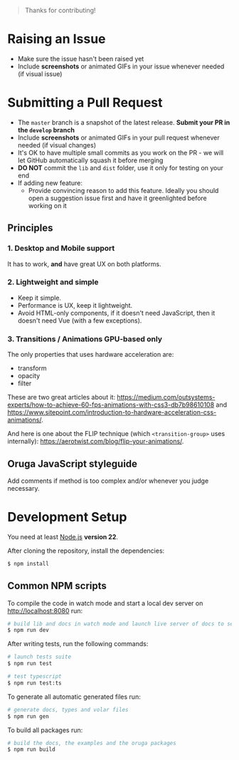> Thanks for contributing!

# Raising an Issue

- Make sure the issue hasn't been raised yet
- Include **screenshots** or animated GIFs in your issue whenever needed (if visual issue)

# Submitting a Pull Request

- The `master` branch is a snapshot of the latest release. **Submit your PR in the `develop` branch**
- Include **screenshots** or animated GIFs in your pull request whenever needed (if visual changes)
- It's OK to have multiple small commits as you work on the PR - we will let GitHub automatically squash it before merging
- **DO NOT** commit the `lib` and `dist` folder, use it only for testing on your end
- If adding new feature:
    - Provide convincing reason to add this feature. Ideally you should open a suggestion issue first and have it greenlighted before working on it

## Principles

### 1. Desktop and Mobile support

It has to work, **and** have great UX on both platforms.

### 2. Lightweight and simple

- Keep it simple.
- Performance is UX, keep it lightweight.
- Avoid HTML-only components, if it doesn't need JavaScript, then it doesn't need Vue (with a few exceptions).

### 3. Transitions / Animations GPU-based only

The only properties that uses hardware acceleration are:

- transform
- opacity
- filter

These are two great articles about it: https://medium.com/outsystems-experts/how-to-achieve-60-fps-animations-with-css3-db7b98610108 and https://www.sitepoint.com/introduction-to-hardware-acceleration-css-animations/.

And here is one about the FLIP technique (which `<transition-group>` uses internally): https://aerotwist.com/blog/flip-your-animations/.

## Oruga JavaScript styleguide

Add comments if method is too complex and/or whenever you judge necessary.

# Development Setup

You need at least [Node.js](http://nodejs.org/) **version 22**.

After cloning the repository, install the dependencies:

```bash
$ npm install
```

## Common NPM scripts

To compile the code in watch mode and start a local dev server on [http://localhost:8080](http://localhost:8080) run:

```bash
# build lib and docs in watch mode and launch live server of docs to see the changes
$ npm run dev
```

After writing tests, run the following commands:

```bash
# launch tests suite
$ npm run test

# test typescript
$ npm run test:ts
```

To generate all automatic generated files run:

```bash
# generate docs, types and volar files
$ npm run gen
```

To build all packages run:

```bash
# build the docs, the examples and the oruga packages
$ npm run build
```
